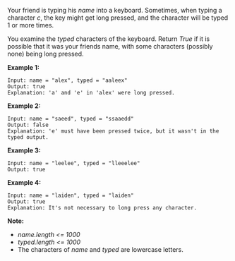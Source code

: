 Your friend is typing his *name* into a keyboard.  Sometimes, when typing a character *c*, the key might get long pressed, and the character will be typed 1 or more times.

You examine the *typed* characters of the keyboard.  Return *True* if it is possible that it was your friends name, with some characters (possibly none) being long pressed.

 

**Example 1:**
```
Input: name = "alex", typed = "aaleex"
Output: true
Explanation: 'a' and 'e' in 'alex' were long pressed.
```

**Example 2:**
```
Input: name = "saeed", typed = "ssaaedd"
Output: false
Explanation: 'e' must have been pressed twice, but it wasn't in the typed output.
```

**Example 3:**
```
Input: name = "leelee", typed = "lleeelee"
Output: true
```

**Example 4:**
```
Input: name = "laiden", typed = "laiden"
Output: true
Explanation: It's not necessary to long press any character.
```

**Note:**
* *name.length <= 1000*
* *typed.length <= 1000*
* The characters of *name* and *typed* are lowercase letters.